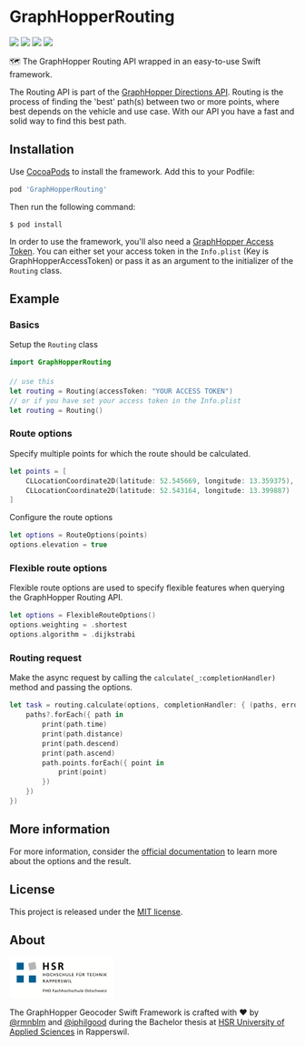 # GraphHopperRouting
[![](http://img.shields.io/badge/ios-8.0+-FC3159.svg)]()
[![](http://img.shields.io/badge/swift-3.0+-FD9426.svg)]()
[![](https://img.shields.io/badge/cocoapods-compatible-53D769.svg)](https://github.com/cocoapods/cocoapods)
[![](https://img.shields.io/badge/license-MIT-lightgrey.svg)](http://mit-license.org)

🗺 The GraphHopper Routing API wrapped in an easy-to-use Swift framework.

The Routing API is part of the [GraphHopper Directions API](https://graphhopper.com/#directions-api). Routing is the process of finding the 'best' path(s) between two or more points, where best depends on the vehicle and use case. With our API you have a fast and solid way to find this best path.

## Installation

Use [CocoaPods](http://cocoapods.org/) to install the framework. Add this to your Podfile:

``` ruby
pod 'GraphHopperRouting'
```

Then run the following command:

``` 
$ pod install
```

In order to use the framework, you'll also need a [GraphHopper Access Token](https://graphhopper.com/dashboard/#/api-keys). You can either set your access token in the `Info.plist` (Key is GraphHopperAccessToken) or pass it as an argument to the initializer of the `Routing` class.

## Example

### Basics

Setup the `Routing` class

``` swift
import GraphHopperRouting

// use this
let routing = Routing(accessToken: "YOUR ACCESS TOKEN")
// or if you have set your access token in the Info.plist
let routing = Routing()
```

### Route options

Specify multiple points for which the route should be calculated.

```swift
let points = [
    CLLocationCoordinate2D(latitude: 52.545669, longitude: 13.359375),
    CLLocationCoordinate2D(latitude: 52.543164, longitude: 13.399887)
]
```

Configure the route options 

``` swift
let options = RouteOptions(points)
options.elevation = true
```

### Flexible route options

Flexible route options are used to specify flexible features when querying the GraphHopper Routing API.

```swift
let options = FlexibleRouteOptions()
options.weighting = .shortest
options.algorithm = .dijkstrabi
```

### Routing request

Make the async request by calling the `calculate(_:completionHandler)` method and passing the options.

```swift
let task = routing.calculate(options, completionHandler: { (paths, error) in
    paths?.forEach({ path in
        print(path.time)
        print(path.distance)
        print(path.descend)
        print(path.ascend)
        path.points.forEach({ point in
        	print(point)
        })
    })
})
```

## More information

For more information, consider the [official documentation](https://graphhopper.com/api/1/docs/routing/) to learn more about the options and the result.

## License

This project is released under the [MIT license](LICENSE).

## About

<img src="images/HSRLogo.png" width="184" />

​The GraphHopper Geocoder Swift Framework is crafted with ​:heart:​ by [@rmnblm](https://github.com/rmnblm) and [@iphilgood](https://github.com/iphilgood) during the Bachelor thesis at [HSR University of Applied Sciences](https://www.hsr.ch) in Rapperswil.
